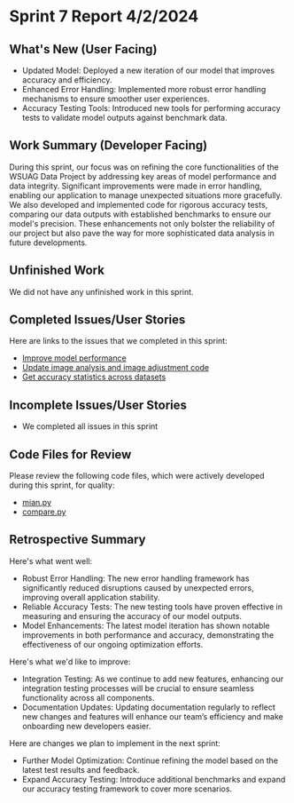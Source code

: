 # Sprint 7 Report 4/2/2024

## What's New (User Facing)
 * Updated Model: Deployed a new iteration of our model that improves accuracy and efficiency.
 * Enhanced Error Handling: Implemented more robust error handling mechanisms to ensure smoother user experiences.
 * Accuracy Testing Tools: Introduced new tools for performing accuracy tests to validate model outputs against benchmark data.


## Work Summary (Developer Facing)
During this sprint, our focus was on refining the core functionalities of the WSUAG Data Project by addressing key areas of model performance and data integrity. Significant improvements were made in error handling, enabling our application to manage unexpected situations more gracefully. We also developed and implemented code for rigorous accuracy tests, comparing our data outputs with established benchmarks to ensure our model's precision. These enhancements not only bolster the reliability of our project but also pave the way for more sophisticated data analysis in future developments.

## Unfinished Work
We did not have any unfinished work in this sprint.



## Completed Issues/User Stories
Here are links to the issues that we completed in this sprint:
* [Improve model performance](https://github.com/WSUCptSCapstone-F23-S24/wsuag-arduinoapp/issues/56)
* [Update image analysis and image adjustment code](https://github.com/WSUCptSCapstone-F23-S24/wsuag-arduinoapp/issues/57)
* [Get accuracy statistics across datasets](https://github.com/WSUCptSCapstone-F23-S24/wsuag-arduinoapp/issues/49)

 ## Incomplete Issues/User Stories
* We completed all issues in this sprint


## Code Files for Review
Please review the following code files, which were actively developed during this sprint, for quality:
   * [mian.py](https://github.com/WSUCptSCapstone-F23-S24/wsuag-arduinoapp/blob/sprint4.2/src/main.py)
   * [compare.py](https://github.com/WSUCptSCapstone-F23-S24/wsuag-arduinoapp/blob/sprint4.2/src/compare.py)

 

## Retrospective Summary
Here's what went well:
   * Robust Error Handling: The new error handling framework has significantly reduced disruptions caused by unexpected errors, improving overall application stability.
   * Reliable Accuracy Tests: The new testing tools have proven effective in measuring and ensuring the accuracy of our model outputs.
   * Model Enhancements: The latest model iteration has shown notable improvements in both performance and accuracy, demonstrating the effectiveness of our ongoing optimization efforts.
 
Here's what we'd like to improve:
   * Integration Testing: As we continue to add new features, enhancing our integration testing processes will be crucial to ensure seamless functionality across all components.
   * Documentation Updates: Updating documentation regularly to reflect new changes and features will enhance our team’s efficiency and make onboarding new developers easier.
  
Here are changes we plan to implement in the next sprint:
   * Further Model Optimization: Continue refining the model based on the latest test results and feedback.
   * Expand Accuracy Testing: Introduce additional benchmarks and expand our accuracy testing framework to cover more scenarios.

